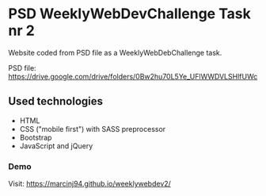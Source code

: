 # PSD WeeklyWebDevChallenge Task nr 2

Website coded from PSD file as a WeeklyWebDebChallenge task.

PSD file: https://drive.google.com/drive/folders/0Bw2hu70L5Ye_UFlWWDVLSHlfUWc

## Used technologies

- HTML
- CSS ("mobile first") with SASS preprocessor
- Bootstrap
- JavaScript and jQuery

### Demo

Visit: https://marcinj94.github.io/weeklywebdev2/
